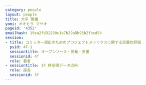 ```yaml
---
category: people
layout: people
title: 大平 雅雄
yomi: オオヒラ マサオ
pageid: '4352'
emailhash: 19ea2fd31290c1e7b29a5b95b2fbcd54
session:
- title: コミッター選出のためのプロジェクトメトリクスに関する定量的評価
  psid: 4F-1
  sessiontitle: オープンソース・開発・支援
  sessionid: 4f
  role: 著者
- sessiontitle: 3F 時空間データ応用
  role: 座長
  sessionid: 3f
---
```

